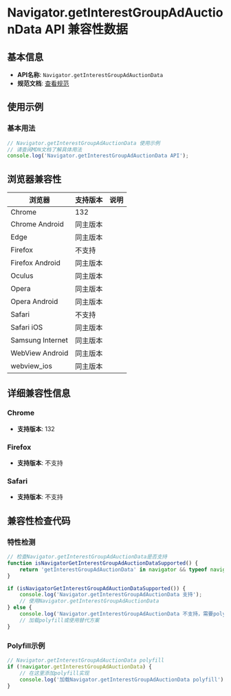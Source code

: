 # Navigator.getInterestGroupAdAuctionData API 兼容性数据

## 基本信息

- **API名称**: `Navigator.getInterestGroupAdAuctionData`
- **规范文档**: [查看规范](https://wicg.github.io/turtledove/#getInterestGroupAdAuctionData)

## 使用示例

### 基本用法

```javascript
// Navigator.getInterestGroupAdAuctionData 使用示例
// 请查阅MDN文档了解具体用法
console.log('Navigator.getInterestGroupAdAuctionData API');
```

## 浏览器兼容性

| 浏览器 | 支持版本 | 说明 |
|--------|----------|------|
| Chrome | 132 |  |
| Chrome Android | 同主版本 |  |
| Edge | 同主版本 |  |
| Firefox | 不支持 |  |
| Firefox Android | 同主版本 |  |
| Oculus | 同主版本 |  |
| Opera | 同主版本 |  |
| Opera Android | 同主版本 |  |
| Safari | 不支持 |  |
| Safari iOS | 同主版本 |  |
| Samsung Internet | 同主版本 |  |
| WebView Android | 同主版本 |  |
| webview_ios | 同主版本 |  |

## 详细兼容性信息

### Chrome

- **支持版本**: 132

### Firefox

- **支持版本**: 不支持

### Safari

- **支持版本**: 不支持

## 兼容性检查代码

### 特性检测

```javascript
// 检查Navigator.getInterestGroupAdAuctionData是否支持
function isNavigatorGetInterestGroupAdAuctionDataSupported() {
    return 'getInterestGroupAdAuctionData' in navigator && typeof navigator.getInterestGroupAdAuctionData === 'function';
}

if (isNavigatorGetInterestGroupAdAuctionDataSupported()) {
    console.log('Navigator.getInterestGroupAdAuctionData 支持');
    // 使用Navigator.getInterestGroupAdAuctionData
} else {
    console.log('Navigator.getInterestGroupAdAuctionData 不支持，需要polyfill');
    // 加载polyfill或使用替代方案
}
```

### Polyfill示例

```javascript
// Navigator.getInterestGroupAdAuctionData polyfill
if (!navigator.getInterestGroupAdAuctionData) {
    // 在这里添加polyfill实现
    console.log('加载Navigator.getInterestGroupAdAuctionData polyfill');
}
```

